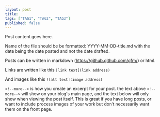 ```yaml
---
layout: post
title: 
tags: ["TAG1", "TAG2", "TAG3"]
published: false
---
```


Post content goes here.

Name of the file should be be formatted: YYYY-MM-DD-title.md with the date being the date posted and not the date drafted.

Posts can be written in markdown (https://github.github.com/gfm/) or html.

Links are written like this `[link text](link address)`

And images like this `![alt text](image address)`

`<!--more-->` is how you create an excerpt for your post. the text above `<!--more-->` will show on your blog's main page, and the text below will only show when viewing the post itself. This is great if you have long posts, or want to include process images of your work but don't necessarily want them on the front page.
